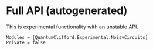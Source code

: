 # Full API (autogenerated)

This is experimental functionality with an unstable API.

```@autodocs
Modules = [QuantumClifford.Experimental.NoisyCircuits]
Private = false
```

